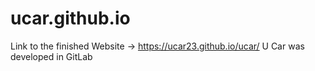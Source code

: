 # ucar.github.io
Link to the finished Website -> https://ucar23.github.io/ucar/
U Car was developed in GitLab
